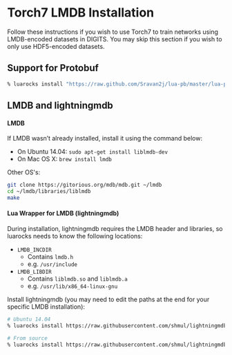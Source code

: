 # Torch7 LMDB Installation

Follow these instructions if you wish to use Torch7 to train networks using LMDB-encoded datasets in DIGITS. You may skip this section if you wish to only use HDF5-encoded datasets.

## Support for Protobuf
```sh
% luarocks install "https://raw.github.com/Sravan2j/lua-pb/master/lua-pb-scm-0.rockspec"
```

## LMDB and lightningmdb

#### LMDB

If LMDB wasn’t already installed, install it using the command below:

* On Ubuntu 14.04: `sudo apt-get install liblmdb-dev`
* On Mac OS X: `brew install lmdb`

Other OS's:
```sh
git clone https://gitorious.org/mdb/mdb.git ~/lmdb
cd ~/lmdb/libraries/liblmdb
make
```

#### Lua Wrapper for LMDB (lightningmdb)

During installation, lightningmdb requires the LMDB header and libraries, so luarocks needs to know the following locations:

* `LMDB_INCDIR`
  * Contains `lmdb.h`
  * e.g. `/usr/include`
* `LMDB_LIBDIR`
  * Contains `liblmdb.so` and `liblmdb.a`
  * e.g. `/usr/lib/x86_64-linux-gnu`

Install lightningmdb (you may need to edit the paths at the end for your specific LMDB installation):
```sh
# Ubuntu 14.04
% luarocks install https://raw.githubusercontent.com/shmul/lightningmdb/master/lightningmdb-scm-1.rockspec LMDB_INCDIR=/usr/include LMDB_LIBDIR=/usr/lib/x86_64-linux-gnu

# From source
% luarocks install https://raw.githubusercontent.com/shmul/lightningmdb/master/lightningmdb-scm-1.rockspec LMDB_INCDIR=~/lmdb/libraries/liblmdb LMDB_LIBDIR=~/lmdb/libraries/liblmdb
```
